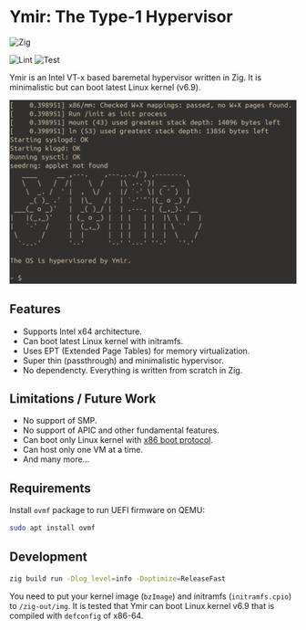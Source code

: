 # Ymir: The Type-1 Hypervisor

![Zig](https://shields.io/badge/Zig-v0%2E13%2E0-blue?logo=zig&color=F7A41D&style=for-the-badge)

![Lint](https://github.com/smallkirby/ymir/actions/workflows/lint.yml/badge.svg)
![Test](https://github.com/smallkirby/ymir/actions/workflows/test.yml/badge.svg)

Ymir is an Intel VT-x based baremetal hypervisor written in Zig.
It is minimalistic but can boot latest Linux kernel (v6.9).

![Ymir Logo](assets/ymir.png)

## Features

- Supports Intel x64 architecture.
- Can boot latest Linux kernel with initramfs.
- Uses EPT (Extended Page Tables) for memory virtualization.
- Super thin (passthrough) and minimalistic hypervisor.
- No dependencty. Everything is written from scratch in Zig.

## Limitations / Future Work

- No support of SMP.
- No support of APIC and other fundamental features.
- Can boot only Linux kernel with [x86 boot protocol](https://www.kernel.org/doc/html/v6.1/x86/boot.html).
- Can host only one VM at a time.
- And many more...

## Requirements

Install `ovmf` package to run UEFI firmware on QEMU:

```sh
sudo apt install ovmf
```

## Development

```sh
zig build run -Dlog_level=info -Doptimize=ReleaseFast
```

You need to put your kernel image (`bzImage`) and initramfs (`initramfs.cpio`) to `/zig-out/img`.
It is tested that Ymir can boot Linux kernel v6.9 that is compiled with `defconfig` of x86-64.
